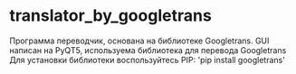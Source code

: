# translator_by_googletrans
Программа переводчик, основана на библиотеке Googletrans. 
GUI написан на PyQT5, используема библиотека для перевода Googletrans
Для установки библиотеки воспользуйтесь PIP: 
'pip install googletrans'
